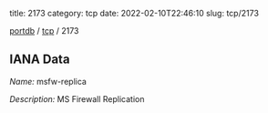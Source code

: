 title: 2173
category: tcp
date: 2022-02-10T22:46:10
slug: tcp/2173

[portdb](/) / [tcp](/category/tcp.html) / 2173


## IANA Data

_Name:_ msfw-replica

_Description:_ MS Firewall Replication

